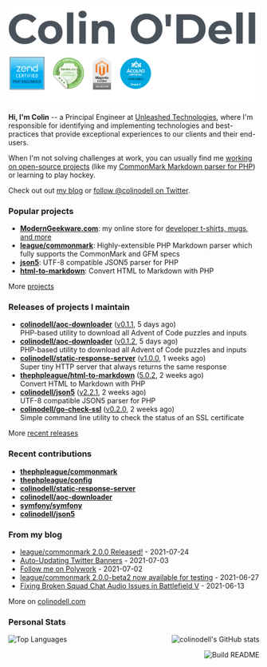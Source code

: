 ![](https://raw.githubusercontent.com/colinodell/colinodell/main/header.png)

**Hi, I'm Colin** -- a Principal Engineer at [Unleashed Technologies](https://www.unleashed-technologies.com/), where I'm responsible for identifying and implementing technologies and best-practices that provide exceptional experiences to our clients and their end-users.

When I'm not solving challenges at work, you can usually find me [working on open-source projects](https://www.colinodell.com/projects) (like my [CommonMark Markdown parser for PHP](https://github.com/thephpleague/commonmark#leaguecommonmark)) or learning to play hockey.

Check out out [my blog](https://www.colinodell.com/blog) or [follow @colinodell on Twitter](https://twitter.com/colinodell).

### Popular projects

* **[ModernGeekware.com](https://www.moderngeekware.com/)**: my online store for [developer t-shirts, mugs, and more](https://www.moderngeekware.com/)
* **[league/commonmark](https://commonmark.thephpleague.com/)**: Highly-extensible PHP Markdown parser which fully supports the CommonMark and GFM specs
* **[json5](https://github.com/colinodell/json5)**: UTF-8 compatible JSON5 parser for PHP
* **[html-to-markdown](https://github.com/thephpleague/html-to-markdown)**: Convert HTML to Markdown with PHP

More [projects](https://www.colinodell.com/projects)

### Releases of projects I maintain

<!-- recent_releases starts -->
* **[colinodell/aoc-downloader](https://github.com/colinodell/aoc-downloader)** ([v0.1.1](https://github.com/colinodell/aoc-downloader/releases/tag/v0.1.1), 5 days ago)<br>PHP-based utility to download all Advent of Code puzzles and inputs
* **[colinodell/aoc-downloader](https://github.com/colinodell/aoc-downloader)** ([v0.1.2](https://github.com/colinodell/aoc-downloader/releases/tag/v0.1.2), 5 days ago)<br>PHP-based utility to download all Advent of Code puzzles and inputs
* **[colinodell/static-response-server](https://github.com/colinodell/static-response-server)** ([v1.0.0](https://github.com/colinodell/static-response-server/releases/tag/v1.0.0), 1 weeks ago)<br>Super tiny HTTP server that always returns the same response
* **[thephpleague/html-to-markdown](https://github.com/thephpleague/html-to-markdown)** ([5.0.2](https://github.com/thephpleague/html-to-markdown/releases/tag/5.0.2), 2 weeks ago)<br>Convert HTML to Markdown with PHP
* **[colinodell/json5](https://github.com/colinodell/json5)** ([v2.2.1](https://github.com/colinodell/json5/releases/tag/v2.2.1), 2 weeks ago)<br>UTF-8 compatible JSON5 parser for PHP
* **[colinodell/go-check-ssl](https://github.com/colinodell/go-check-ssl)** ([v0.2.0](https://github.com/colinodell/go-check-ssl/releases/tag/v0.2.0), 2 weeks ago)<br>Simple command line utility to check the status of an SSL certificate
<!-- recent_releases ends -->
More [recent releases](https://github.com/colinodell/colinodell/blob/main/releases.md)

### Recent contributions

<!-- recent_contributions starts -->
* **[thephpleague/commonmark](https://github.com/thephpleague/commonmark)**
* **[thephpleague/config](https://github.com/thephpleague/config)**
* **[colinodell/static-response-server](https://github.com/colinodell/static-response-server)**
* **[colinodell/aoc-downloader](https://github.com/colinodell/aoc-downloader)**
* **[symfony/symfony](https://github.com/symfony/symfony)**
* **[colinodell/json5](https://github.com/colinodell/json5)**
<!-- recent_contributions ends -->

### From my blog

<!-- blog starts -->
* [league/commonmark 2.0.0 Released!](https://www.colinodell.com/blog/202107/league-commonmark-2-0-0-released) - 2021-07-24
* [Auto-Updating Twitter Banners](https://www.colinodell.com/blog/202107/autoupdating-twitter-banners) - 2021-07-03
* [Follow me on Polywork](https://www.colinodell.com/blog/202107/follow-me-on-polywork) - 2021-07-02
* [league/commonmark 2.0.0-beta2 now available for testing](https://www.colinodell.com/blog/202106/leaguecommonmark-200beta2-now-available-testing) - 2021-06-27
* [Fixing Broken Squad Chat Audio Issues in Battlefield V](https://www.colinodell.com/blog/202106/fixing-broken-squad-chat-audio-issues-battlefield-v) - 2021-06-13
<!-- blog ends -->
More on [colinodell.com](https://www.colinodell.com/)

### Personal Stats

<img align="right" alt="colinodell's GitHub stats" src="https://github-readme-stats.vercel.app/api?username=colinodell&count_private=0&show_icons=true&" />

![Top Languages](https://github-readme-stats.vercel.app/api/top-langs/?username=colinodell&exclude_repo=mcforge)

<a href="https://github.com/colinodell/colinodell/actions"><img src="https://github.com/colinodell/colinodell/workflows/Build%20README/badge.svg" align="right" alt="Build README"></a>
